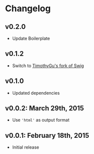 # Changelog

## v0.2.0

- Update Boilerplate

## v0.1.2

- Switch to [TimothyGu's fork of Swig](https://github.com/paularmstrong/swig/pull/579)

## v0.1.0

- Updated dependencies

## v0.0.2: March 29th, 2015

- Use `'html'` as output format

## v0.0.1: February 18th, 2015

- Initial release
